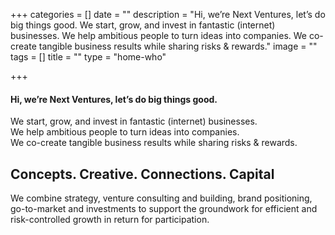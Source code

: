 +++
categories = []
date = ""
description = "Hi, we’re Next Ventures, let’s do big things good.  We start, grow, and invest in fantastic (internet) businesses. We help ambitious people to turn ideas into companies. We co-create tangible business results while sharing risks & rewards."
image = ""
tags = []
title = ""
type = "home-who"

+++
#### Hi, we’re **Next Ventures**, let’s do big things good.

We start, grow, and invest in fantastic (internet) businesses.  
We help ambitious people to turn ideas into companies.  
We co-create tangible business results while sharing risks & rewards.

## Concepts. Creative. Connections. Capital  
We combine strategy, venture consulting and building, brand positioning, go-to-market and investments to support the groundwork for efficient and risk-controlled growth in return for participation.